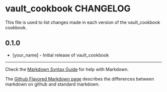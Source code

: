 # vault_cookbook CHANGELOG

This file is used to list changes made in each version of the vault_cookbook cookbook.

## 0.1.0
- [your_name] - Initial release of vault_cookbook

- - -
Check the [Markdown Syntax Guide](http://daringfireball.net/projects/markdown/syntax) for help with Markdown.

The [Github Flavored Markdown page](http://github.github.com/github-flavored-markdown/) describes the differences between markdown on github and standard markdown.
